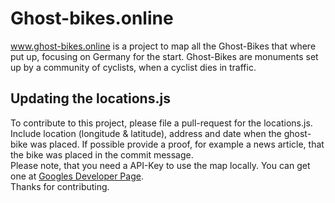 # Ghost-bikes.online # 
<a href="ghost-bikes.online">www.ghost-bikes.online</a> is a project to map all the Ghost-Bikes that where put up, focusing on Germany for the start.
Ghost-Bikes are monuments set up by a community of cyclists, when a cyclist dies in traffic. 

## Updating the locations.js ## 
To contribute to this project, please file a pull-request for the locations.js. Include location (longitude & latitude), address and date when the ghost-bike was placed. If possible provide a proof, for example a news article, that the bike was placed in the commit message.\
Please note, that you need a API-Key to use the map locally. You can get one at <a href="developer.google.com">Googles Developer Page</a>.\
Thanks for contributing.